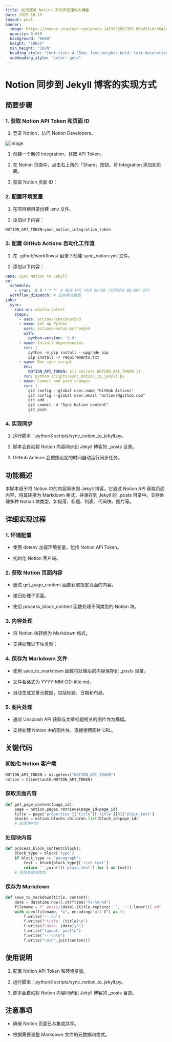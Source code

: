 ```yaml
---
title: 如何使用 Notion 来同步管理你的博客
date: 2025-10-15
layout: post
banner:
  image: https://images.unsplash.com/photo-1453928582365-b6ad33cbcf64?crop=entropy&cs=tinysrgb&fit=max&fm=jpg&ixid=M3w2OTIwMzJ8MHwxfHJhbmRvbXx8fHx8fHx8fDE3NjA1MDIzMTV8&ixlib=rb-4.1.0&q=80&w=1080
  opacity: 0.618
  background: "#000"
  height: "100vh"
  min_height: "38vh"
  heading_style: "font-size: 4.25em; font-weight: bold; text-decoration: underline"
  subheading_style: "color: gold"
---
```


# Notion 同步到 Jekyll 博客的实现方式

## 简要步骤

### 1. 获取 Notion API Token 和页面 ID

1. 登录 Notion，访问 Notion Developers。

![image](https://prod-files-secure.s3.us-west-2.amazonaws.com/a7a0cc5a-89b9-4cda-8686-1fba0ca52f40/d19c1afe-dea5-4312-9333-786b0ba83054/image.png?X-Amz-Algorithm=AWS4-HMAC-SHA256&X-Amz-Content-Sha256=UNSIGNED-PAYLOAD&X-Amz-Credential=ASIAZI2LB4663AEOMGNK%2F20251015%2Fus-west-2%2Fs3%2Faws4_request&X-Amz-Date=20251015T042513Z&X-Amz-Expires=3600&X-Amz-Security-Token=IQoJb3JpZ2luX2VjEMP%2F%2F%2F%2F%2F%2F%2F%2F%2F%2FwEaCXVzLXdlc3QtMiJGMEQCIGWPiqJ47TprwkAia%2FFdgrz6S1sK9OYvyoyvppDgpk7VAiBb2bIn%2BByCAnK%2B6G7KI4d0xJXCaf80bSQzR%2BOXM0ykMir%2FAwhsEAAaDDYzNzQyMzE4MzgwNSIMDYDMnRJdZL6RDa1mKtwDbRZ6WMVLAzgB5TGsMOWU1jJzR2vvoJP9UblxNraLefuvhX4oXICKqXkHjaxQxqEi2h1rp%2B9%2F1XRJmsCAPoJVUXPla9LKqdrQr5EJUeSW6j8usNMwE%2Bd86FtO0nUAnXTLFzq5oSImuFChSna%2FWTdfPfMY%2BIn%2Fz4nvYc4ZiDYU1VIDtBGnEbM7oUsgH4Ys8MRu3QgvsuY26zhdcuxgg%2BJgQs0CZeoBmnNRWdVS82EncRsK9pBIyKKNatbO0cUhkE06sOOM3Kk6c9G%2BD8luuUL4AeEmXcIbACY%2FMHrgUG3%2F2Gwv9Zfb%2BG70tXjMhE0EgkKuLtJMRmiRhTUIxWubWBH9ZgKPtJTHa4A%2FWPT7b%2BLQzZDV4Q%2BzE%2F1ZkOcNvWGNnt4AclhV1yjjcBgrm32Tedqf%2FmCx23NV0ApASIpUWBqnKu8Li1Ld%2Fkt%2FR8h0cHHdpuqfGfnqqa8WrbBE%2FdsBdWboPRzjqWjhMK2MRdiRpdWfDzlwuv0OF40%2BkP40iAMzcMgUFmZo2f6wYuBYiP8xE9QG3vE8uLiqEoDSskTD%2Bhdkbf3GdvC6Y9RhYwfhDJ56J1SjW9KXjiW8qDKSc32slpMcAocWbGOd1rLPxbs4xLVD7Vb6HRIoaIrjlbqzCrwwm6G8xwY6pgG4Z7ZuSREGxet13SNjMYgLKlrR8KlqcSGPQ8WSHz6FKiVlQjw0pfwLu%2B3%2Bg21Sro54pyNsxk2pRBepwr4JozghhG8n4YgRJmRACkEwGB4AUfCUKhntTKgJ69J%2F%2Fu8yn4tOIzoqsjladcjFtbqn0qn3wJHopZ9whu0g6J4mk7aAF3D7GiJNwLBeQiXYdWRXpxJHOFQ62anPkApZIWHLpqM8nsYR%2FQ05&X-Amz-Signature=a09ced73c560d58f1ae9d1e5c9bdbd2a39cdc7e0b02b65efb461f8919b3b0ec9&X-Amz-SignedHeaders=host&x-amz-checksum-mode=ENABLED&x-id=GetObject)

1. 创建一个新的 Integration，获取 API Token。

1. 在 Notion 页面中，点击右上角的「Share」按钮，将 Integration 添加到页面。

1. 获取 Notion 页面 ID：


### 2. 配置环境变量

1. 在项目根目录创建 .env 文件。

1. 添加以下内容：

```javascript
NOTION_API_TOKEN=your_notion_integration_token
```

### 3. 配置 GitHub Actions 自动化工作流

1. 在 .github/workflows/ 目录下创建 sync_notion.yml 文件。

1. 添加以下内容：

```yaml
name: Sync Notion to Jekyll
on:
  schedule:
    - cron: '0 0 * * *' # 每天 UTC 时间 00:00（北京时间 08:00）运行
  workflow_dispatch: # 支持手动触发
jobs:
  sync:
    runs-on: ubuntu-latest
    steps:
      - uses: actions/checkout@v3
      - name: Set up Python
        uses: actions/setup-python@v4
        with:
          python-version: '3.9'
      - name: Install dependencies
        run: |
          python -m pip install --upgrade pip
          pip install -r requirements.txt
      - name: Run sync script
        env:
          NOTION_API_TOKEN: ${{ secrets.NOTION_API_TOKEN }}
        run: python scripts/sync_notion_to_jekyll.py
      - name: Commit and push changes
        run: |
          git config --global user.name "GitHub Actions"
          git config --global user.email "actions@github.com"
          git add .
          git commit -m "Sync Notion content"
          git push
```

### 4. 实现同步

1. 运行脚本：python3 scripts/sync_notion_to_jekyll.py。

1. 脚本会自动将 Notion 内容同步到 Jekyll 博客的 _posts 目录。

1. GitHub Actions 会按照设定的时间自动运行同步任务。

## 功能概述

本脚本用于将 Notion 中的内容同步到 Jekyll 博客。它通过 Notion API 获取页面内容，将其转换为 Markdown 格式，并保存到 Jekyll 的 _posts 目录中。支持处理多种 Notion 块类型，如段落、标题、列表、代码块、图片等。

## 详细实现过程

### 1. 环境配置

- 使用 dotenv 加载环境变量，包括 Notion API Token。

- 初始化 Notion 客户端。

### 2. 获取 Notion 页面内容

- 通过 get_page_content 函数获取指定页面的内容。

- 递归处理子页面。

- 使用 process_block_content 函数处理不同类型的 Notion 块。

### 3. 内容处理

- 将 Notion 块转换为 Markdown 格式。

- 支持处理以下块类型：


### 4. 保存为 Markdown 文件

- 使用 save_to_markdown 函数将处理后的内容保存到 _posts 目录。

- 文件名格式为 YYYY-MM-DD-title.md。

- 自动生成文章元数据，包括标题、日期和布局。

### 5. 图片处理

- 通过 Unsplash API 获取与文章标题相关的图片作为横幅。

- 支持处理 Notion 中的图片块，直接使用图片 URL。

## 关键代码

### 初始化 Notion 客户端

```python
NOTION_API_TOKEN = os.getenv("NOTION_API_TOKEN")
notion = Client(auth=NOTION_API_TOKEN)
```

### 获取页面内容

```python
def get_page_content(page_id):
    page = notion.pages.retrieve(page_id=page_id)
    title = page['properties']['title']['title'][0]['plain_text']
    blocks = notion.blocks.children.list(block_id=page_id)
    # 处理块内容
```

### 处理块内容

```python
def process_block_content(block):
    block_type = block['type']
    if block_type == 'paragraph':
        text = block[block_type]['rich_text']
        return ''.join([t['plain_text'] for t in text])
    # 处理其他块类型
```

### 保存为 Markdown

```python
def save_to_markdown(title, content):
    date = datetime.now().strftime("%Y-%m-%d")
    filename = f"_posts/{date}-{title.replace(' ', '-').lower()}.md"
    with open(filename, "w", encoding="utf-8") as f:
        f.write("---\n")
        f.write(f"title: {title}\n")
        f.write(f"date: {date}\n")
        f.write("layout: post\n")
        f.write("---\n\n")
        f.write("\n\n".join(content))
```

## 使用说明

1. 配置 Notion API Token 和环境变量。

1. 运行脚本：python3 scripts/sync_notion_to_jekyll.py。

1. 脚本会自动将 Notion 内容同步到 Jekyll 博客的 _posts 目录。

## 注意事项

- 确保 Notion 页面已与集成共享。

- 根据需要调整 Markdown 文件的元数据和格式。